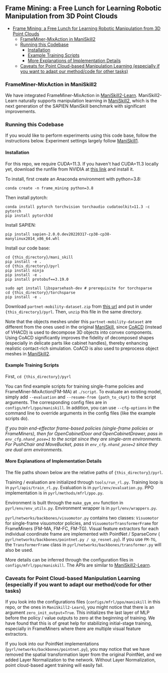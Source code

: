 ## Frame Mining: a Free Lunch for Learning Robotic Manipulation from 3D Point Clouds

- [Frame Mining: a Free Lunch for Learning Robotic Manipulation from 3D Point Clouds](#frame-mining-a-free-lunch-for-learning-robotic-manipulation-from-3d-point-clouds)
  - [FrameMiner-MixAction in ManiSkill2](#frameminer-mixaction-in-maniskill2)
  - [Running this Codebase](#running-this-codebase)
    - [Installation](#installation)
    - [Example Training Scripts](#example-training-scripts)
    - [More Explanations of Implementation Details](#more-explanations-of-implementation-details)
  - [Caveats for Point Cloud-based Manipulation Learning (especially if you want to adapt our method/code for other tasks)](#caveats-for-point-cloud-based-manipulation-learning-especially-if-you-want-to-adapt-our-methodcode-for-other-tasks)

### FrameMiner-MixAction in ManiSkill2

We have integrated FrameMiner-MixAction in [ManiSkill2-Learn](https://github.com/haosulab/ManiSkill2-Learn). ManiSkill2-Learn naturally supports manipulation learning in [ManiSkill2](https://github.com/haosulab/ManiSkill2), which is the next generation of the SAPIEN ManiSkill benchmark with significant improvements. 


### Running this Codebase

If you would like to perform experiments using this code base, follow the instructions below. Experiment settings largely follow [ManiSkill1](https://github.com/haosulab/ManiSkill). 

#### Installation

For this repo, we require CUDA=11.3. If you haven't had CUDA=11.3 locally yet, download the runfile from NVIDIA at [this link](https://developer.nvidia.com/cuda-11.3.0-download-archive) and install it.

To install, first create an Anaconda environment with python=3.8:

```
conda create -n frame_mining python=3.8
```

Then install pytorch:

```
conda install pytorch torchvision torchaudio cudatoolkit=11.3 -c pytorch
pip install pytorch3d
```

Install SAPIEN:

```
pip install sapien-2.0.0.dev20220317-cp38-cp38-manylinux2014_x86_64.whl
```

Install our code base:
```
cd {this_directory}/mani_skill
pip install -e .
cd {this_directory}/pyrl
pip install ninja
pip install -e .
pip install protobuf==3.19.0

sudo apt install libsparsehash-dev # prerequisite for torchsparse
cd {this_directory}/torchsparse
pip install -e .
```

Download `partnet-mobility-dataset.zip` from [this url](https://drive.google.com/drive/folders/1shJIf8IV4nLRguedr4biSJF8nRq1gDCR) and put in under `{this_directory}/pyrl`. Then, `unzip` this file in the same directory. 

Note that the objects meshes under this `partnet-mobility-dataset` are different from the ones used in the original [ManiSkill](https://github.com/haosulab/ManiSkill), since [CoACD](https://github.com/SarahWeiii/CoACD) (instead of VHACD) is used to decompose 3D objects into convex components. Using CoACD significantly improves the fidelity of decomposed shapes (especially in delicate parts like cabinet handles), thereby enhancing realistic contact-rich simulation. CoACD is also used to preprocess object meshes in [ManiSkill2](https://github.com/haosulab/ManiSkill2).


#### Example Training Scripts

First, `cd {this_directory}/pyrl`

You can find example scripts for training single-frame policies and FrameMiner-MixAction(FM-MA) at `./script`. To evaluate an existing model, simply add `--evaluation` and `--resume-from {path_to_ckpt}` to the script arguments. The corresponding config files are in `configs/mfrl/ppo/maniskill`. In addition, you can use `--cfg-options` in the command line to override arguments in the config files (like the example scripts do). 

*If you train end-effector frame-based policies (single-frame policies or FrameMiners), then for OpenCabinetDoor and OpenCabinetDrawer, pass in `env_cfg.nhand_pose=1` to the script since they are single-arm environments. For PushChair and MoveBucket, pass in `env_cfg.nhand_pose=2` since they are dual arm environments.*

#### More Explanations of Implementation Details

The file paths shown below are the relative paths of `{this_directory}/pyrl`.

Training / evaluation are initialized through `tools/run_rl.py`. Training loop is in `pyrl/apis/train_rl.py`. Evaluation is in `pyrl/env/evaluation.py`. PPO implementation is in `pyrl/methods/mfrl/ppo.py`.

Environment is built through the `make_gym_env` function in `pyrl/env/env_utils.py`. Environment wrapper is in `pyrl/env/wrappers.py`.

`pyrl/networks/backbones/visuomotor.py` contains two classes: `Visuomotor` for single-frame visuomotor policies, and `VisuomotorTransformerFrame` for FrameMiners (FM-MA, FM-FC, FM-TG). Visual feature extractors for each individual coordinate frame are implemented with PointNet / SparseConv ( `pyrl/networks/backbones/pointnet.py / sp_resnet.py`). If you use `FM-TG`, the `TransformerFrame` class in `pyrl/networks/backbones/transformer.py` will also be used.

More details can be inferred through the configuration files in `configs/mfrl/ppo/maniskill`. The APIs are similar to [ManiSkill2-Learn](https://github.com/haosulab/ManiSkill2-Learn).

### Caveats for Point Cloud-based Manipulation Learning (especially if you want to adapt our method/code for other tasks)

If you look into the configurations files (`configs/mfrl/ppo/maniskill` in this repo, or the ones in `ManiSkill2-Learn`), you might notice that there is an argument `zero_init_output=True`. This initializes the last layer of MLP before the policy / value outputs to zero at the beginning of training. We have found that this is of great help for stabilizing initial-stage training, especially in FrameMiners where there are multiple visual feature extractors.

If you look into our PointNet implementations (`pyrl/networks/backbones/pointnet.py`), you may notice that we have removed the spatial transformation layer from the original PointNet, and we added Layer Normalization to the network. Without Layer Normalization, point cloud-based agent training will easily fail. 



